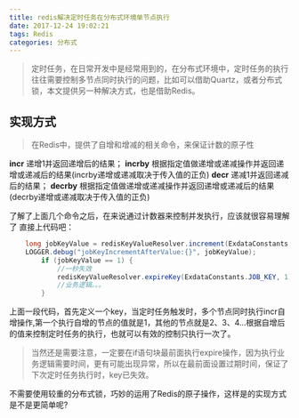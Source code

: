 ```yaml
---
title: redis解决定时任务在分布式环境单节点执行
date: 2017-12-24 19:02:21
tags: Redis
categories: 分布式
---
```



> 定时任务，在日常开发中是经常用到的，在分布式环境中，定时任务的执行往往需要控制多节点同时执行的问题，比如可以借助Quartz，或者分布式锁，本文提供另一种解决方式，也是借助Redis。
<!-- more -->

实现方式
---


 >在Redis中，提供了自增和增减的相关命令，来保证计数的原子性
 
**incr** 递增1并返回递增后的结果；
**incrby** 根据指定值做递增或递减操作并返回递增或递减后的结果(incrby递增或递减取决于传入值的正负)
**decr** 递减1并返回递减后的结果；
**decrby** 根据指定值做递增或递减操作并返回递增或递减后的结果(decrby递增或递减取决于传入值的正负)

了解了上面几个命令之后，在来说通过计数器来控制并发执行，应该就很容易理解了
直接上代码吧：
```java
    long jobKeyValue = redisKeyValueResolver.increment(ExdataConstants.JOB_KEY);
    LOGGER.debug("jobKeyIncrementAfterValue:{}", jobKeyValue);
        if (jobKeyValue == 1) {
            //一秒失效
            redisKeyValueResolver.expireKey(ExdataConstants.JOB_KEY, 1);
            //业务逻辑。。。
        }
```
上面一段代码，首先定义一个key，当定时任务触发时，多个节点同时执行incr自增操作,第一个执行自增的节点的值就是1，其他的节点就是2、3、4...根据自增后的值来控制定时任务的执行，也就可以有效的控制只执行一次了。

>当然还是需要注意，一定要在if语句块最前面执行expire操作，因为执行业务逻辑需要时间，更有可能出现异常，所以在最前面设置过期时间，保证了下次定时任务执行时，key已失效。

不需要使用较重的分布式锁，巧妙的运用了Redis的原子操作，这样是的实现方式是不是更简单呢?
